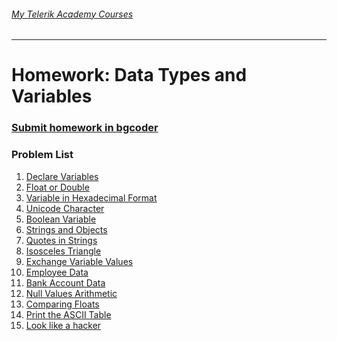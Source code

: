 ###### [My Telerik Academy Courses](https://github.com/nikolovdeyan/TelerikAcademy) 
-------------------------------------

Homework: Data Types and Variables
=====================================

### [Submit homework in bgcoder](http://bgcoder.com/Contests/313/CSharp-Fundamentals-02-Data-types-and-variables)

### Problem List

1. [Declare Variables](./01.DeclareVariables)
2. [Float or Double](./02.FloatorDouble)
3. [Variable in Hexadecimal Format](./03.VariableInHex)
4. [Unicode Character](./04.UnicodeCharacter)
5. [Boolean Variable](./05.BooleanVariable)
6. [Strings and Objects](./06.StringsAndObjects)
7. [Quotes in Strings](./07.QuotesInStrings)
8. [Isosceles Triangle](./08.IsoscelesTriangle)
9. [Exchange Variable Values](./09.ExchangeVariableValues)
10. [Employee Data](./10.EmployeeData)
11. [Bank Account Data](./11.BankAccountData)
12. [Null Values Arithmetic](./12.NullValuesArithmetic)
13. [Comparing Floats](./13.ComparingFloats)
14. [Print the ASCII Table](./14.PrintTheASCIITable)
15. [Look like a hacker](./15.Im-Cool)
